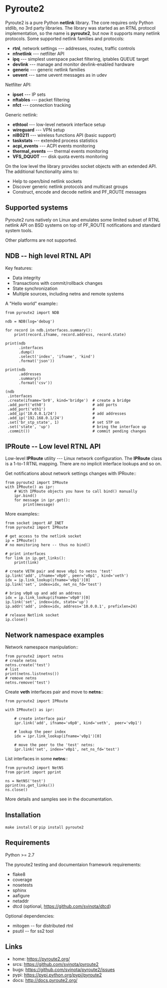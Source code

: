 Pyroute2
========

Pyroute2 is a pure Python **netlink** library. The core requires only Python
stdlib, no 3rd party libraries. The library was started as an RTNL protocol
implementation, so the name is **pyroute2**, but now it supports many netlink
protocols. Some supported netlink families and protocols:

* **rtnl**, network settings --- addresses, routes, traffic controls
* **nfnetlink** --- netfilter API
* **ipq** --- simplest userspace packet filtering, iptables QUEUE target
* **devlink** --- manage and monitor devlink-enabled hardware
* **generic** --- generic netlink families
* **uevent** --- same uevent messages as in udev

Netfilter API:

* **ipset** --- IP sets
* **nftables** --- packet filtering
* **nfct** --- connection tracking

Generic netlink:

* **ethtool** --- low-level network interface setup
* **wireguard** --- VPN setup
* **nl80211** --- wireless functions API (basic support)
* **taskstats** --- extended process statistics
* **acpi_events** --- ACPI events monitoring
* **thermal_events** --- thermal events monitoring
* **VFS_DQUOT** --- disk quota events monitoring

On the low level the library provides socket objects with an
extended API. The additional functionality aims to:

* Help to open/bind netlink sockets
* Discover generic netlink protocols and multicast groups
* Construct, encode and decode netlink and PF_ROUTE messages

Supported systems
-----------------

Pyroute2 runs natively on Linux and emulates some limited subset
of RTNL netlink API on BSD systems on top of PF_ROUTE notifications
and standard system tools.

Other platforms are not supported.

NDB -- high level RTNL API
--------------------------

Key features:

* Data integrity
* Transactions with commit/rollback changes
* State synchronization
* Multiple sources, including netns and remote systems

A "Hello world" example::

    from pyroute2 import NDB

    ndb = NDB(log='debug')

    for record in ndb.interfaces.summary():
        print(record.ifname, record.address, record.state)

    print(ndb
          .interfaces
          .dump()
          .select('index', 'ifname', 'kind')
          .format('json'))

    print(ndb
          .addresses
          .summary()
          .format('csv'))

    (ndb
     .interfaces
     .create(ifname='br0', kind='bridge')  # create a bridge
     .add_port('eth0')                     # add ports
     .add_port('eth1')                     #
     .add_ip('10.0.0.1/24')                # add addresses
     .add_ip('192.168.0.1/24')             #
     .set('br_stp_state', 1)               # set STP on
     .set('state', 'up')                   # bring the interface up
     .commit())                            # commit pending changes

IPRoute -- Low level RTNL API
-----------------------------

Low-level **IPRoute** utility --- Linux network configuration.
The **IPRoute** class is a 1-to-1 RTNL mapping. There are no implicit
interface lookups and so on.

Get notifications about network settings changes with IPRoute::

    from pyroute2 import IPRoute
    with IPRoute() as ipr:
        # With IPRoute objects you have to call bind() manually
        ipr.bind()
        for message in ipr.get():
            print(message)

More examples::

    from socket import AF_INET
    from pyroute2 import IPRoute

    # get access to the netlink socket
    ip = IPRoute()
    # no monitoring here -- thus no bind()

    # print interfaces
    for link in ip.get_links():
        print(link)

    # create VETH pair and move v0p1 to netns 'test'
    ip.link('add', ifname='v0p0', peer='v0p1', kind='veth')
    idx = ip.link_lookup(ifname='v0p1')[0]
    ip.link('set', index=idx, net_ns_fd='test')

    # bring v0p0 up and add an address
    idx = ip.link_lookup(ifname='v0p0')[0]
    ip.link('set', index=idx, state='up')
    ip.addr('add', index=idx, address='10.0.0.1', prefixlen=24)

    # release Netlink socket
    ip.close()

Network namespace examples
--------------------------

Network namespace manipulation::

    from pyroute2 import netns
    # create netns
    netns.create('test')
    # list
    print(netns.listnetns())
    # remove netns
    netns.remove('test')

Create **veth** interfaces pair and move to **netns**::

    from pyroute2 import IPRoute

    with IPRoute() as ipr:

        # create interface pair
        ipr.link('add', ifname='v0p0', kind='veth',  peer='v0p1')

        # lookup the peer index
        idx = ipr.link_lookup(ifname='v0p1')[0]

        # move the peer to the 'test' netns:
        ipr.link('set', index='v0p1', net_ns_fd='test')

List interfaces in some **netns**::

    from pyroute2 import NetNS
    from pprint import pprint

    ns = NetNS('test')
    pprint(ns.get_links())
    ns.close()

More details and samples see in the documentation.

Installation
------------

`make install` or `pip install pyroute2`

Requirements
------------

Python >= 2.7

The pyroute2 testing and documentaion framework requirements:

* flake8
* coverage
* nosetests
* sphinx
* aafigure
* netaddr
* dtcd (optional, https://github.com/svinota/dtcd)

Optional dependencies:

* mitogen -- for distributed rtnl
* psutil -- for ss2 tool

Links
-----

* home: https://pyroute2.org/
* srcs: https://github.com/svinota/pyroute2
* bugs: https://github.com/svinota/pyroute2/issues
* pypi: https://pypi.python.org/pypi/pyroute2
* docs: http://docs.pyroute2.org/
